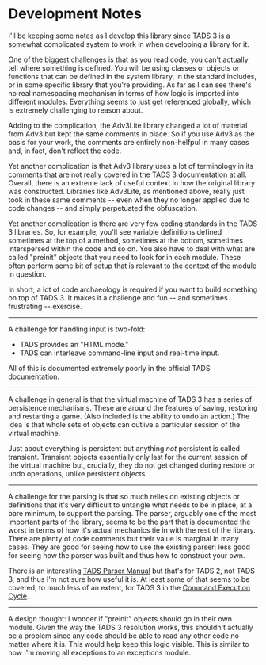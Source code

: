 # Development Notes

I'll be keeping some notes as I develop this library since TADS 3 is a somewhat complicated system to work in when developing a library for it.

One of the biggest challenges is that as you read code, you can't actually tell where something is defined. You will be using classes or objects or functions that can be defined in the system library, in the standard includes, or in some specific library that you're providing. As far as I can see there's no real namespacing mechanism in terms of how logic is imported into different modules. Everything seems to just get referenced globally, which is extremely challenging to reason about.

Adding to the complication, the Adv3Lite library changed a lot of material from Adv3 but kept the same comments in place. So if you use Adv3 as the basis for your work, the comments are entirely non-helfpul in many cases and, in fact, don't reflect the code.

Yet another complication is that Adv3 library uses a lot of terminology in its comments that are not really covered in the TADS 3 documentation at all. Overall, there is an extreme lack of useful context in how the original library was constructed. Libraries like Adv3Lite, as mentioned above, really just took in these same comments -- even when they no longer applied due to code changes -- and simply perpetuated the obfuscation.

Yet another complication is there are very few coding standards in the TADS 3 libraries. So, for example, you'll see variable definitions defined sometimes at the top of a method, sometimes at the bottom, sometimes interspersed within the code and so on. You also have to deal with what are called "preinit" objects that you need to look for in each module. These often perform some bit of setup that is relevant to the context of the module in question.

In short, a lot of code archaeology is required if you want to build something on top of TADS 3. It makes it a challenge and fun -- and sometimes frustrating -- exercise.

----

A challenge for handling input is two-fold:

- TADS provides an "HTML mode."
- TADS can interleave command-line input and real-time input.

All of this is documented extremely poorly in the official TADS documentation.

----

A challenge in general is that the virtual machine of TADS 3 has a series of persistence mechanisms. These are around the features of saving, restoring and restarting a game. (Also included is the ability to undo an action.) The idea is that whole sets of objects can outlive a particular session of the virtual machine.

Just about everything is persistent but anything _not_ persistent is called transient. Transient objects essentially only last for the current session of the virtual machine but, crucially, they do not get changed during restore or undo operations, unlike persistent objects. 

----

A challenge for the parsing is that so much relies on existing objects or definitions that it's very difficult to untangle what needs to be in place, at a bare minimum, to support the parsing. The parser, arguably one of the most important parts of the library, seems to be the part that is documented the worst in terms of how it's actual mechanics tie in with the rest of the library. There are plenty of code comments but their value is marginal in many cases. They are good for seeing how to use the existing parser; less good for seeing how the parser was built and thus how to construct your own.

There is an interesting [TADS Parser Manual](http://www.tads.org/t2doc/doc/parser.htm) but that's for TADS 2, not TADS 3, and thus I'm not sure how useful it is. At least some of that seems to be covered, to much less of an extent, for TADS 3 in the [Command Execution Cycle](http://www.tads.org/t3doc/doc/techman/t3cycle.htm).


----

A design thought: I wonder if "preinit" objects should go in their own module. Given the way the TADS 3 resolution works, this shouldn't actually be a problem since any code should be able to read any other code no matter where it is. This would help keep this logic visible. This is similar to how I'm moving all exceptions to an exceptions module.
